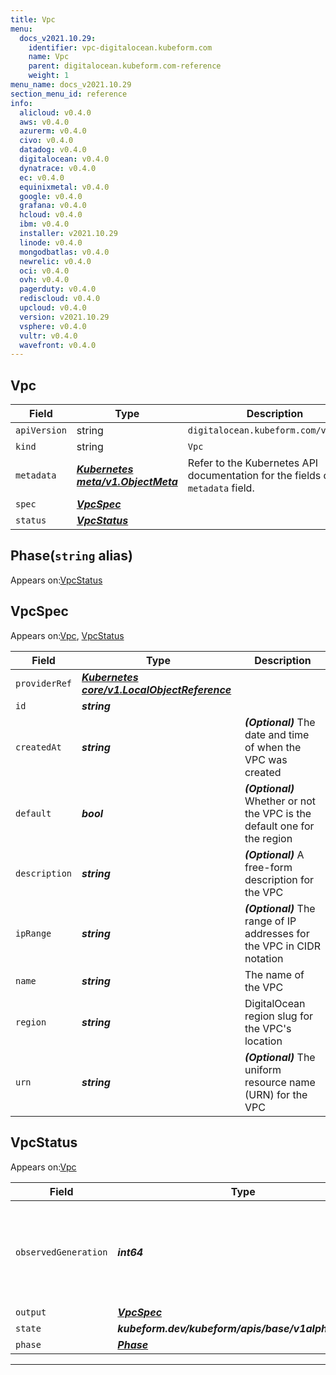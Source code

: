 ```yaml
---
title: Vpc
menu:
  docs_v2021.10.29:
    identifier: vpc-digitalocean.kubeform.com
    name: Vpc
    parent: digitalocean.kubeform.com-reference
    weight: 1
menu_name: docs_v2021.10.29
section_menu_id: reference
info:
  alicloud: v0.4.0
  aws: v0.4.0
  azurerm: v0.4.0
  civo: v0.4.0
  datadog: v0.4.0
  digitalocean: v0.4.0
  dynatrace: v0.4.0
  ec: v0.4.0
  equinixmetal: v0.4.0
  google: v0.4.0
  grafana: v0.4.0
  hcloud: v0.4.0
  ibm: v0.4.0
  installer: v2021.10.29
  linode: v0.4.0
  mongodbatlas: v0.4.0
  newrelic: v0.4.0
  oci: v0.4.0
  ovh: v0.4.0
  pagerduty: v0.4.0
  rediscloud: v0.4.0
  upcloud: v0.4.0
  version: v2021.10.29
  vsphere: v0.4.0
  vultr: v0.4.0
  wavefront: v0.4.0
---
```


## Vpc
| Field | Type | Description |
| ------ | ----- | ----------- |
| `apiVersion` | string | `digitalocean.kubeform.com/v1alpha1` |
|    `kind` | string | `Vpc` |
| `metadata` | ***[Kubernetes meta/v1.ObjectMeta](https://v1-18.docs.kubernetes.io/docs/reference/generated/kubernetes-api/v1.18/#objectmeta-v1-meta)***|Refer to the Kubernetes API documentation for the fields of the `metadata` field.|
| `spec` | ***[VpcSpec](#vpcspec)***||
| `status` | ***[VpcStatus](#vpcstatus)***||
## Phase(`string` alias)

Appears on:[VpcStatus](#vpcstatus)

## VpcSpec

Appears on:[Vpc](#vpc), [VpcStatus](#vpcstatus)

| Field | Type | Description |
| ------ | ----- | ----------- |
| `providerRef` | ***[Kubernetes core/v1.LocalObjectReference](https://v1-18.docs.kubernetes.io/docs/reference/generated/kubernetes-api/v1.18/#localobjectreference-v1-core)***||
| `id` | ***string***||
| `createdAt` | ***string***| ***(Optional)*** The date and time of when the VPC was created|
| `default` | ***bool***| ***(Optional)*** Whether or not the VPC is the default one for the region|
| `description` | ***string***| ***(Optional)*** A free-form description for the VPC|
| `ipRange` | ***string***| ***(Optional)*** The range of IP addresses for the VPC in CIDR notation|
| `name` | ***string***|The name of the VPC|
| `region` | ***string***|DigitalOcean region slug for the VPC's location|
| `urn` | ***string***| ***(Optional)*** The uniform resource name (URN) for the VPC|
## VpcStatus

Appears on:[Vpc](#vpc)

| Field | Type | Description |
| ------ | ----- | ----------- |
| `observedGeneration` | ***int64***| ***(Optional)*** Resource generation, which is updated on mutation by the API Server.|
| `output` | ***[VpcSpec](#vpcspec)***| ***(Optional)*** |
| `state` | ***kubeform.dev/kubeform/apis/base/v1alpha1.State***| ***(Optional)*** |
| `phase` | ***[Phase](#phase)***| ***(Optional)*** |
---
